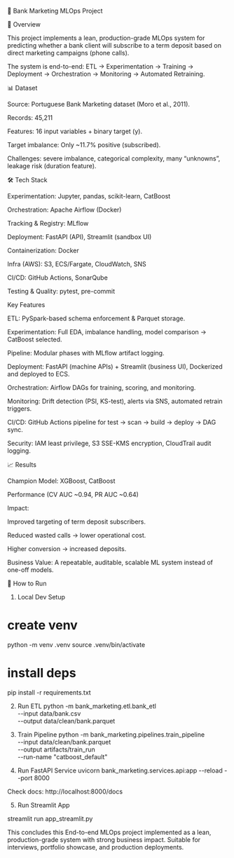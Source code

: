 🏦 Bank Marketing MLOps Project

📌 Overview

This project implements a lean, production-grade MLOps system for predicting whether a bank client will subscribe to a term deposit based on direct marketing campaigns (phone calls).

The system is end-to-end:
ETL → Experimentation → Training → Deployment → Orchestration → Monitoring → Automated Retraining.

📊 Dataset

Source: Portuguese Bank Marketing dataset (Moro et al., 2011).

Records: 45,211

Features: 16 input variables + binary target (y).

Target imbalance: Only ~11.7% positive (subscribed).

Challenges: severe imbalance, categorical complexity, many “unknowns”, leakage risk (duration feature).

🛠️ Tech Stack

Experimentation: Jupyter, pandas, scikit-learn, CatBoost

Orchestration: Apache Airflow (Docker)

Tracking & Registry: MLflow

Deployment: FastAPI (API), Streamlit (sandbox UI)

Containerization: Docker

Infra (AWS): S3, ECS/Fargate, CloudWatch, SNS

CI/CD: GitHub Actions, SonarQube

Testing & Quality: pytest, pre-commit

Key Features

ETL: PySpark-based schema enforcement & Parquet storage.

Experimentation: Full EDA, imbalance handling, model comparison → CatBoost selected.

Pipeline: Modular phases with MLflow artifact logging.

Deployment: FastAPI (machine APIs) + Streamlit (business UI), Dockerized and deployed to ECS.

Orchestration: Airflow DAGs for training, scoring, and monitoring.

Monitoring: Drift detection (PSI, KS-test), alerts via SNS, automated retrain triggers.

CI/CD: GitHub Actions pipeline for test → scan → build → deploy → DAG sync.

Security: IAM least privilege, S3 SSE-KMS encryption, CloudTrail audit logging.

📈 Results

Champion Model: XGBoost, CatBoost

Performance (CV AUC ~0.94, PR AUC ~0.64)

Impact:

Improved targeting of term deposit subscribers.

Reduced wasted calls → lower operational cost.

Higher conversion → increased deposits.

Business Value:
A repeatable, auditable, scalable ML system instead of one-off models.

🧪 How to Run
1. Local Dev Setup
# create venv
python -m venv .venv
source .venv/bin/activate

# install deps
pip install -r requirements.txt

2. Run ETL
python -m bank_marketing.etl.bank_etl \
  --input data/bank.csv \
  --output data/clean/bank.parquet

3. Train Pipeline
python -m bank_marketing.pipelines.train_pipeline \
  --input data/clean/bank.parquet \
  --output artifacts/train_run \
  --run-name "catboost_default"

4. Run FastAPI Service
uvicorn bank_marketing.services.api:app --reload --port 8000


Check docs: http://localhost:8000/docs

5. Run Streamlit App
   
streamlit run app_streamlit.py

This concludes this End-to-end MLOps project implemented as a lean, production-grade system with strong business impact. Suitable for interviews, portfolio showcase, and production deployments.
